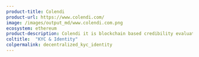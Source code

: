 ```yaml
---
product-title: Colendi
product-url: https://www.colendi.com/
image: /images/output_md/www.colendi.com.png
ecosystem: ethereum
product-description: Colendi it is blockchain based credibility evaluation and global identity for the sharing economy.
coltitle:  "KYC & Identity"
colpermalink: decentralized_kyc_identity
---
```

